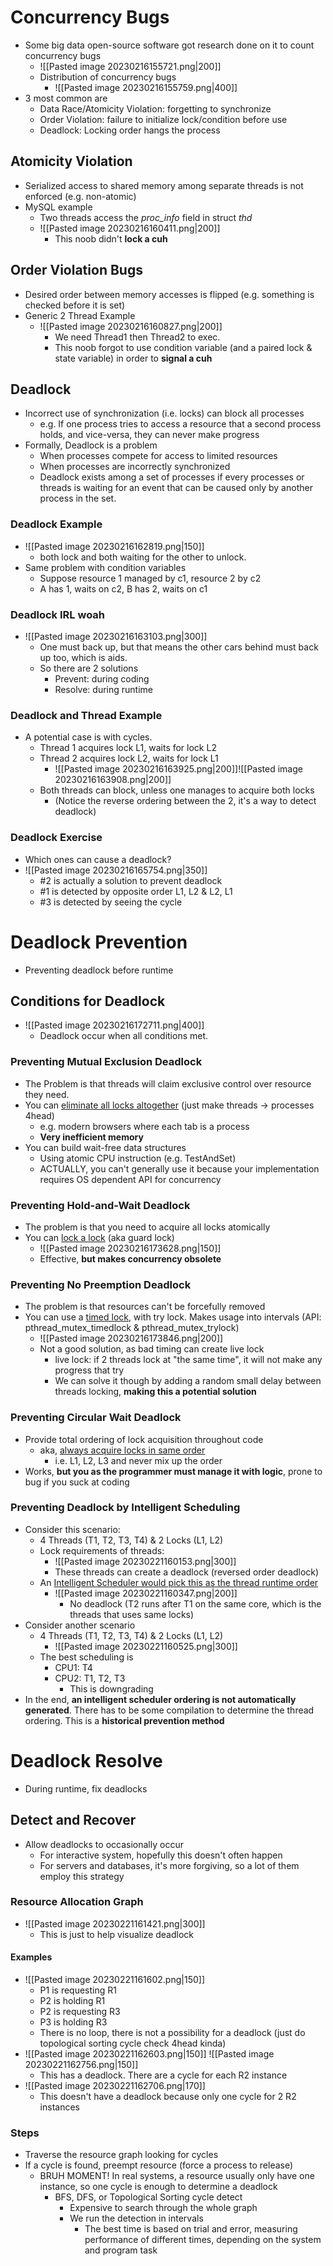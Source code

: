 # Concurrency Bugs
- Some big data open-source software got research done on it to count concurrency bugs
	- ![[Pasted image 20230216155721.png|200]]
	- Distribution of concurrency bugs
		- ![[Pasted image 20230216155759.png|400]]
- 3 most common are
	- Data Race/Atomicity Violation: forgetting to synchronize
	- Order Violation: failure to initialize lock/condition before use
	- Deadlock: Locking order hangs the process
## Atomicity Violation
- Serialized access to shared memory among separate threads is not enforced (e.g. non-atomic)
- MySQL example
	- Two threads access the *proc_info* field in struct *thd*
	- ![[Pasted image 20230216160411.png|200]]
		- This noob didn't **lock a cuh**
## Order Violation Bugs
- Desired order between memory accesses is flipped (e.g. something is checked before it is set)
- Generic 2 Thread Example
	- ![[Pasted image 20230216160827.png|200]]
		- We need Thread1 then Thread2 to exec.
		- This noob forgot to use condition variable (and a paired lock & state variable) in order to **signal a cuh**
## Deadlock
- Incorrect use of synchronization (i.e. locks) can block all processes
	- e.g. If one process tries to access a resource that a second process holds, and vice-versa, they can never make progress
- Formally, Deadlock is a problem
	- When processes compete for access to limited resources
	- When processes are incorrectly synchronized
	- Deadlock exists among a set of processes if every processes or threads is waiting for an event that can be caused only by another process in the set.
### Deadlock Example
- ![[Pasted image 20230216162819.png|150]]
	- both lock and both waiting for the other to unlock.
- Same problem with condition variables
	- Suppose resource 1 managed by c1, resource 2 by c2  
	- A has 1, waits on c2, B has 2, waits on c1
### Deadlock IRL woah
- ![[Pasted image 20230216163103.png|300]]
	- One must back up, but that means the other cars behind must back up too, which is aids.
	- So there are 2 solutions
		- Prevent: during coding
		- Resolve: during runtime
### Deadlock and Thread Example
- A potential case is with cycles.
	- Thread 1 acquires lock L1, waits for lock L2
	- Thread 2 acquires lock L2, waits for lock L1
		- ![[Pasted image 20230216163925.png|200]]![[Pasted image 20230216163908.png|200]]
	- Both threads can block, unless one manages to acquire both locks
		- (Notice the reverse ordering between the 2, it's a way to detect deadlock)
### Deadlock Exercise
- Which ones can cause a deadlock?
- ![[Pasted image 20230216165754.png|350]]
	- \#2 is actually a solution to prevent deadlock
	- \#1 is detected by opposite order L1, L2 & L2, L1
	- \#3 is detected by seeing the cycle
# Deadlock Prevention
- Preventing deadlock before runtime
## Conditions for Deadlock
- ![[Pasted image 20230216172711.png|400]]
	- Deadlock occur when all conditions met.
### Preventing Mutual Exclusion Deadlock
- The Problem is that threads will claim exclusive control over resource they need.
- You can <u>eliminate all locks altogether</u> (just make threads -> processes 4head)
	- e.g. modern browsers where each tab is a process
	- **Very inefficient memory**
- You can build wait-free data structures
	- Using atomic CPU instruction (e.g. TestAndSet)
	- ACTUALLY, you can't generally use it because your implementation requires OS dependent API for concurrency
### Preventing Hold-and-Wait Deadlock
- The problem is that you need to acquire all locks atomically
- You can <u>lock a lock</u> (aka guard lock)
	- ![[Pasted image 20230216173628.png|150]]
	- Effective, **but makes concurrency obsolete**
### Preventing No Preemption Deadlock
- The problem is that resources can't be forcefully removed
- You can use a <u>timed lock</u>, with try lock. Makes usage into intervals (API: pthread_mutex_timedlock & pthread_mutex_trylock)
	- ![[Pasted image 20230216173846.png|200]]
	- Not a good solution, as bad timing can create live lock 
		- live lock: if 2 threads lock at "the same time", it will not make any progress that try
		- We can solve it though by adding a random small delay between threads locking, **making this a potential solution**
### Preventing Circular Wait Deadlock
- Provide total ordering of lock acquisition throughout code
	- aka, <u>always acquire locks in same order</u>
		- i.e. L1, L2, L3 and never mix up the order
- Works, **but you as the programmer must manage it with logic**, prone to bug if you suck at coding
### Preventing Deadlock by Intelligent Scheduling
- Consider this scenario:
	- 4 Threads (T1, T2, T3, T4) & 2 Locks (L1, L2)
	- Lock requirements of threads:
		- ![[Pasted image 20230221160153.png|300]]
		- These threads can create a deadlock (reversed order deadlock)
	- An <u>Intelligent Scheduler would pick this as the thread runtime order</u>
		- ![[Pasted image 20230221160347.png|200]]
			- No deadlock (T2 runs after T1 on the same core, which is the threads that uses same locks)
- Consider another scenario
	- 4 Threads (T1, T2, T3, T4) & 2 Locks (L1, L2)
		- ![[Pasted image 20230221160525.png|300]]
	- The best scheduling is
		- CPU1: T4
		- CPU2: T1, T2, T3
			- This is downgrading 
- In the end, **an intelligent scheduler ordering is not automatically generated**. There has to be some compilation to determine the thread ordering. This is a **historical prevention method**
# Deadlock Resolve
- During runtime, fix deadlocks
## Detect and Recover
- Allow deadlocks to occasionally occur
	- For interactive system, hopefully this doesn't often happen
	- For servers and databases, it's more forgiving, so a lot of them employ this strategy
### Resource Allocation Graph
- ![[Pasted image 20230221161421.png|300]]
	- This is just to help visualize deadlock
#### Examples
- ![[Pasted image 20230221161602.png|150]]
	- P1 is requesting R1
	- P2 is holding R1
	- P2 is requesting R3
	- P3 is holding R3
	- There is no loop, there is not a possibility for a deadlock (just do topological sorting cycle check 4head kinda)
- ![[Pasted image 20230221162603.png|150]]      ![[Pasted image 20230221162756.png|150]] 
	- This has a deadlock. There are a cycle for each R2 instance
- ![[Pasted image 20230221162706.png|170]]
	- This doesn't have a deadlock because only one cycle for 2 R2 instances
### Steps
- Traverse the resource graph looking for cycles
- If a cycle is found, preempt resource (force a process to release)
	- BRUH MOMENT! In real systems, a resource usually only have one instance, so one cycle is enough to determine a deadlock
		- BFS, DFS, or Topological Sorting cycle detect
			- Expensive to search through the whole graph
			- We run the detection in intervals
				- The best time is based on trial and error, measuring performance of different times, depending on the system and program task